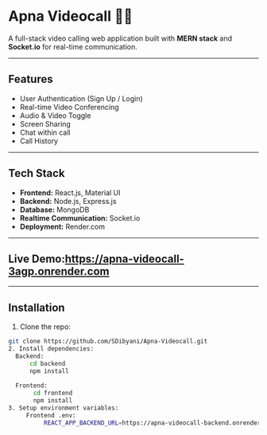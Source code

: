 # Apna Videocall 🎥💬

A full-stack video calling web application built with **MERN stack** and **Socket.io** for real-time communication.

---

## Features

- User Authentication (Sign Up / Login)
- Real-time Video Conferencing
- Audio & Video Toggle
- Screen Sharing
- Chat within call
- Call History

- ---

## Tech Stack

- **Frontend:** React.js, Material UI
- **Backend:** Node.js, Express.js
- **Database:** MongoDB
- **Realtime Communication:** Socket.io
- **Deployment:** Render.com

---

## Live Demo:https://apna-videocall-3agp.onrender.com

---

## Installation

1. Clone the repo:

```bash
git clone https://github.com/SDibyani/Apna-Videocall.git
2. Install dependencies:
  Backend:
      cd backend
      npm install
  
  Frontend:
       cd frontend
       npm install
3. Setup environment variables:
     Frontend .env:
          REACT_APP_BACKEND_URL=https://apna-videocall-backend.onrender.com



